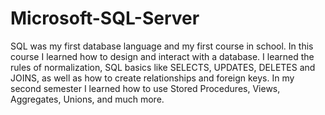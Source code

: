 # Microsoft-SQL-Server
SQL was my first database language and my first course in school.  In this course I learned how to design and interact with a database.
I learned the rules of normalization, SQL basics like SELECTS, UPDATES, DELETES and JOINS, as well as how to create relationships and foreign keys.  In my second semester I learned how to use Stored Procedures, Views, Aggregates, Unions, and much more.

